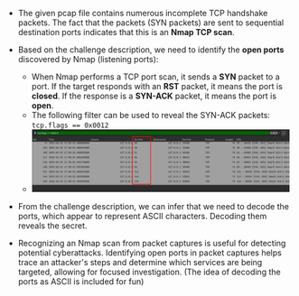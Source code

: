 - The given pcap file contains numerous incomplete TCP handshake packets. The fact that the packets (SYN packets) are sent to sequential destination ports indicates that this is an **Nmap TCP scan**.
- Based on the challenge description, we need to identify the **open ports** discovered by Nmap (listening ports):
    - When Nmap performs a TCP port scan, it sends a **SYN** packet to a port. If the target responds with an **RST** packet, it means the port is **closed**. If the response is a **SYN-ACK** packet, it means the port is **open**.
    - The following filter can be used to reveal the SYN-ACK packets: `tcp.flags == 0x0012`
    - ![SYN-ACK screenshot](syn-ack.png)

- From the challenge description, we can infer that we need to decode the ports, which appear to represent ASCII characters. Decoding them reveals the secret.

- Recognizing an Nmap scan from packet captures is useful for detecting potential cyberattacks. Identifying open ports in packet captures helps trace an attacker's steps and determine which services are being targeted, allowing for focused investigation. (The idea of decoding the ports as ASCII is included for fun)